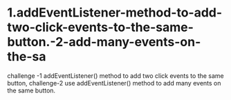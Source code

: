 # 1.addEventListener-method-to-add-two-click-events-to-the-same-button.-2-add-many-events-on-the-sa
challenge -1 addEventListener() method to add two click events to the same button, challenge-2 use addEventListener() method to add many events on the same button.
